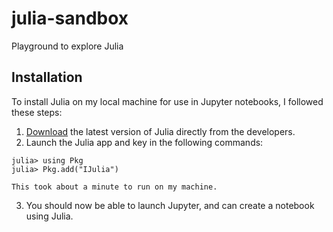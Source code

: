 # julia-sandbox
Playground to explore Julia


## Installation
To install Julia on my local machine for use in Jupyter notebooks, I followed these steps:
1. <a href="https://julialang.org/downloads/">Download</a> the latest version of Julia directly from the developers.
2. Launch the Julia app and key in the following commands:
```
julia> using Pkg
julia> Pkg.add("IJulia")
```
    This took about a minute to run on my machine.
3. You should now be able to launch Jupyter, and can create a notebook using Julia.